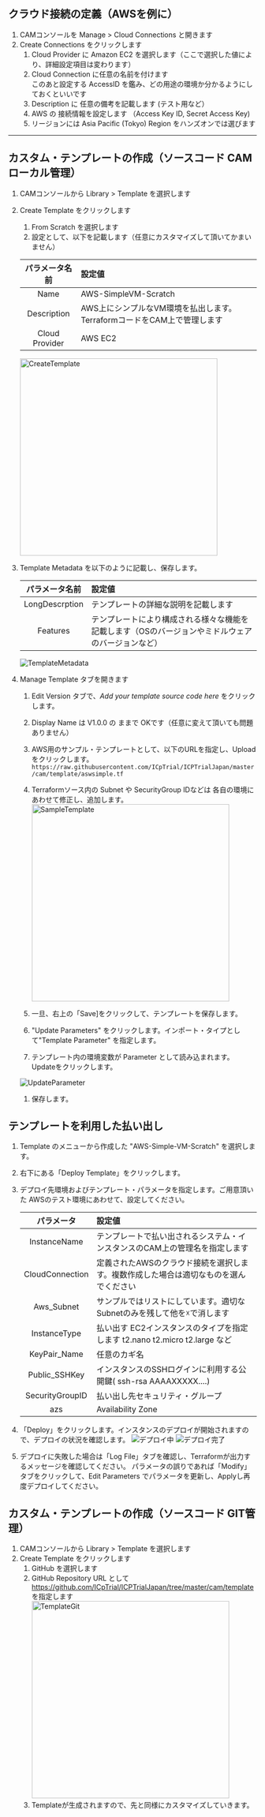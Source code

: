 ## クラウド接続の定義（AWSを例に）
1. CAMコンソールを Manage > Cloud Connections と開きます
1. Create Connections をクリックします
   1. Cloud Provider に Amazon EC2 を選択します（ここで選択した値により、詳細設定項目は変わります）
   1. Cloud Connection に任意の名前を付けます<br>
   このあと設定する AccessID を鑑み、どの用途の環境か分かるようにしておくといいです
   1. Description に 任意の備考を記載します (テスト用など）
   1. AWS の 接続情報を設定します （Access Key ID, Secret Access Key)
   1. リージョンには Asia Pacific (Tokyo) Region をハンズオンでは選びます
   
   
--------   
 
## カスタム・テンプレートの作成（ソースコード CAMローカル管理）
1. CAMコンソールから Library > Template を選択します
1. Create Template をクリックします
   1. From Scratch を選択します
   1. 設定として、以下を記載します（任意にカスタマイズして頂いてかまいません）
   
     |パラメータ名前|設定値|
     |:-----:|:-----|
     |Name|AWS-SimpleVM-Scratch|
     |Description|AWS上にシンプルなVM環境を払出します。TerraformコードをCAM上で管理します|
     |Cloud Provider|AWS EC2|
     <img src="https://github.com/ICpTrial/ICPTrialJapan/blob/master/cam/pics/CreateTemplate.png" title="CreateTemplate" width="400">

    
1. Template Metadata を以下のように記載し、保存します。

     |パラメータ名前|設定値|
     |:-----:|:-----|
     |LongDescrption|テンプレートの詳細な説明を記載します|
     |Features|テンプレートにより構成される様々な機能を記載します（OSのバージョンやミドルウェアのバージョンなど）|

    ![TemplateMetadata](https://github.com/ICpTrial/ICPTrialJapan/blob/master/cam/pics/TemplateMetadata.png)
   
  
1. Manage Template タブを開きます 
    1. Edit Version タブで、*Add your template source code here* をクリックします。
    1. Display Name は V1.0.0 の ままで OKです（任意に変えて頂いても問題ありません）
    1. AWS用のサンプル・テンプレートとして、以下のURLを指定し、Uploadをクリックします。
    `https://raw.githubusercontent.com/ICpTrial/ICPTrialJapan/master/cam/template/aswsimple.tf`
    1. Terraformソース内の Subnet や SecurityGroup IDなどは 各自の環境にあわせて修正し、追加します。
        <img src="https://github.com/ICpTrial/ICPTrialJapan/blob/master/cam/pics/TemplateSource.png" title="SampleTemplate" width="400">
    
    1. 一旦、右上の「Save]をクリックして、テンプレートを保存します。
    1. "Update Parameters" をクリックします。インポート・タイプとして"Template Parameter" を指定します。
    1. テンプレート内の環境変数が Parameter として読み込まれます。Updateをクリックします。
  
      ![UpdateParameter](https://github.com/ICpTrial/ICPTrialJapan/blob/master/cam/pics/UpdateParameter.png)
    
    1. 保存します。

## テンプレートを利用した払い出し
   1. Template のメニューから作成した "AWS-Simple-VM-Scratch" を選択します。
   1. 右下にある「Deploy Template」をクリックします。
   1. デプロイ先環境およびテンプレート・パラメータを指定します。ご用意頂いた AWSのテスト環境にあわせて、設定してください。
   
       |パラメータ|設定値|
       |:------:|:-------|
       |InstanceName|テンプレートで払い出されるシステム・インスタンスのCAM上の管理名を指定します|
       |CloudConnection|定義されたAWSのクラウド接続を選択します。複数作成した場合は適切なものを選んでください|
       |Aws_Subnet|サンプルではリストにしています。適切なSubnetのみを残して他を☓で消します|
       |InstanceType|払い出す EC2インスタンスのタイプを指定します t2.nano t2.micro t2.large など|
       |KeyPair_Name|任意のカギ名|
       |Public_SSHKey|インスタンスのSSHログインに利用する公開鍵( ssh-rsa AAAAXXXXX....)|
       |SecurityGroupID|払い出し先セキュリティ・グループ|
       |azs|Availability Zone|
   
   1. 「Deploy」をクリックします。インスタンスのデプロイが開始されますので、デプロイの状況を確認します。
       ![デプロイ中](https://github.com/ICpTrial/ICPTrialJapan/blob/master/cam/pics/deployment.png)
       ![デプロイ完了](https://github.com/ICpTrial/ICPTrialJapan/blob/master/cam/pics/deploysuccess.png)
       
   1. デプロイに失敗した場合は「Log File」タブを確認し、Terraformが出力するメッセージを確認してください。
      パラメータの誤りであれば「Modify」タブをクリックして、Edit Parameters でパラメータを更新し、Applyし再度デプロイしてください。
   
## カスタム・テンプレートの作成（ソースコード GIT管理）
1. CAMコンソールから Library > Template を選択します
1. Create Template をクリックします
   1. GitHub を選択します
   1. GitHub Repository URL として https://github.com/ICpTrial/ICPTrialJapan/tree/master/cam/template を指定します
        <img src="https://github.com/ICpTrial/ICPTrialJapan/blob/master/cam/pics/templategit.png" title="TemplateGit" width="400">
   1. Templateが生成されますので、先と同様にカスタマイズしていきます。
